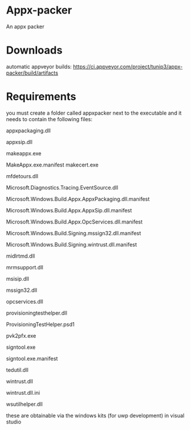 # Appx-packer
An appx packer

# Downloads
automatic appveyor builds: https://ci.appveyor.com/project/tunip3/appx-packer/build/artifacts

# Requirements
you must create a folder called appxpacker next to the executable and it needs to contain the following files:

appxpackaging.dll

appxsip.dll

makeappx.exe

MakeAppx.exe.manifest
makecert.exe

mfdetours.dll

Microsoft.Diagnostics.Tracing.EventSource.dll

Microsoft.Windows.Build.Appx.AppxPackaging.dll.manifest

Microsoft.Windows.Build.Appx.AppxSip.dll.manifest

Microsoft.Windows.Build.Appx.OpcServices.dll.manifest

Microsoft.Windows.Build.Signing.mssign32.dll.manifest

Microsoft.Windows.Build.Signing.wintrust.dll.manifest

midlrtmd.dll

mrmsupport.dll

msisip.dll

mssign32.dll

opcservices.dll

provisioningtesthelper.dll

ProvisioningTestHelper.psd1

pvk2pfx.exe

signtool.exe

signtool.exe.manifest

tedutil.dll

wintrust.dll

wintrust.dll.ini

wsutilhelper.dll

these are obtainable via the windows kits (for uwp development) in visual studio
